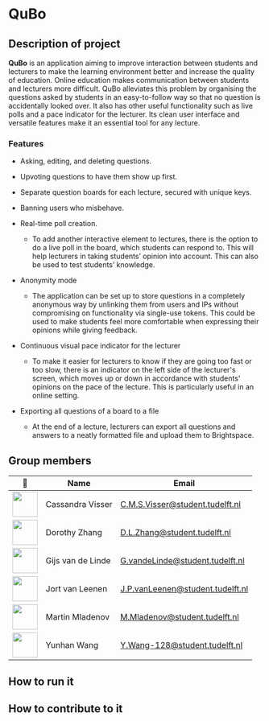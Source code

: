# QuBo

## Description of project
**QuBo** is an application aiming to improve interaction between students and lecturers to make the learning environment better and increase the quality of education.
Online education makes communication between students and lecturers more difficult. QuBo alleviates this problem by organising the questions asked by students in an easy-to-follow way so that no question is accidentally looked over. It also has other useful functionality such as live polls and a pace indicator for the lecturer. Its clean user interface and versatile features make it an essential tool for any lecture.

### Features

- Asking, editing, and deleting questions.
- Upvoting questions to have them show up first.
- Separate question boards for each lecture, secured with unique keys.
- Banning users who misbehave.

- Real-time poll creation.
    - To add another interactive element to lectures, there is the option to do a live poll in the board, which students can respond to. This will help lecturers in taking students’ opinion into account. This can also be used to test students’ knowledge.

- Anonymity mode
    - The application can be set up to store questions in a completely anonymous way by unlinking them from users and IPs without compromising on functionality via single-use tokens. This could be used to make students feel more comfortable when expressing their opinions while giving feedback.

- Continuous visual pace indicator for the lecturer
    - To make it easier for lecturers to know if they are going too fast or too slow, there is an indicator on the left side of the lecturer's screen, which moves up or down in accordance with students' opinions on the pace of the lecture. This is particularly useful in an online setting.

- Exporting all questions of a board to a file
    - At the end of a lecture, lecturers can export all questions and answers to a neatly formatted file and upload them to Brightspace.

## Group members

| 📸 | Name | Email |
|---|---|---|
| <img src="https://gitlab.ewi.tudelft.nl/uploads/-/system/user/avatar/3532/avatar.png?width=400" width="50">  | Cassandra Visser | C.M.S.Visser@student.tudelft.nl |
| <img src="https://gitlab.ewi.tudelft.nl/uploads/-/system/user/avatar/3531/avatar.png?width=400" width="50"> | Dorothy Zhang | D.L.Zhang@student.tudelft.nl |
| <img src="https://gitlab.ewi.tudelft.nl/uploads/-/system/user/avatar/3096/avatar.png?width=400" width="50"/> | Gijs van de Linde | G.vandeLinde@student.tudelft.nl |
| <img src="https://gitlab.ewi.tudelft.nl/uploads/-/system/user/avatar/3534/avatar.png?width=400" width="50"/> | Jort van Leenen | J.P.vanLeenen@student.tudelft.nl |
| <img src="https://gitlab.ewi.tudelft.nl/uploads/-/system/user/avatar/3404/avatar.png?width=400" width="50"> | Martin Mladenov | M.Mladenov@student.tudelft.nl |
| <img src="https://gitlab.ewi.tudelft.nl/uploads/-/system/user/avatar/3533/avatar.png?width=400" width="50"/> | Yunhan Wang | Y.Wang-128@student.tudelft.nl |

## How to run it

## How to contribute to it
